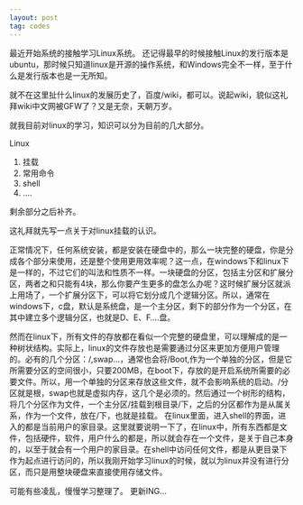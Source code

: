 ```yaml
---
layout: post
tag: codes
---
```

 最近开始系统的接触学习Linux系统。
 还记得最早的时候接触Linux的发行版本是ubuntu，那时候只知道linux是开源的操作系统，和Windows完全不一样，至于什么是发行版本也是一无所知。

 就不在这里扯什么linux的发展历史了，百度/wiki，都可以。说起wiki，貌似这礼拜wiki中文网被GFW了？又是无奈，天朝万岁。

 就我目前对linux的学习，知识可以分为目前的几大部分。

   Linux

1.   挂载
2.   常用命令
3.   shell
4.   ….

 剩余部分之后补齐。

 这礼拜就先写一点关于对linux挂载的认识。

 正常情况下，任何系统安装，都是安装在硬盘中的，那么一块完整的硬盘，你是分成各个部分来使用，还是整个使用更用效率呢？这一点，在windows下和linux下是一样的，不过它们的叫法和性质不一样。一块硬盘的分区，包括主分区和扩展分区，两者之和只能有4块，那么你要产生更多的盘怎么办呢？这时候扩展分区就派上用场了，一个扩展分区下，可以将它划分成几个逻辑分区。所以，通常在windows下，c盘，默认是系统盘，是一个主分区，剩下的部分作为一个分区，在其中建立多个逻辑分区，也就是D、E、F….盘。

 然而在linux下，所有文件的存放都在看似一个完整的硬盘里，可以理解成的是一种树状结构。实际上，linux的文件存放也是需要通过分区来更加方便用户管理的。必有的几个分区：/,swap…，通常也会将/Boot,作为一个单独的分区，但是它所需要分区的空间很小，只要200MB，在boot下，存放的是开启系统所需要的必要文件。所以，用一个单独的分区来存放这些文件，就不会影响系统的启动。/分区就是根，swap也就是虚拟内存，这几个是必须的。然后通过一个树形的结构，将几个分区作为文件，一个主分区/挂载到根目录/下，之后的分区都作为是从属关系，作为一个文件，放在/下，也就是挂载。
 在linux里面，进入shell的界面，进入的都是当前用户的家目录。这里就要说明一下了，在linux中，所有东西都是文件，包括硬件，软件，用户什么的都是，所以就会存在一个文件，是关于自己本身的，以至于就会有一个用户的家目录。在shell中访问任何文件，都是从更目录下作为起点进行访问的，所以我刚开始学习linux的时候，就以为linux并没有进行分区，而只是用整块硬盘来直接使用存储文件。

 可能有些凌乱，慢慢学习整理了。
 更新ING…
